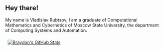 ## Hey there!
My name is Vladislav Rubtsov, I am a graduate of Computational Mathematics and Cybernetics of Moscow State University, the department of Computing Systems and Automation.

<a href="https://github.com/verubtsov">
  <img align="center" style="margin:0.5rem" src="https://github-readme-stats-git-masterrstaa-rickstaa.vercel.app/api?username=verubtsov&show_icons=true&line_height=27&count_private=true&title_color=ffffff&text_color=c9cacc&icon_color=4AB097&bg_color=1A2B34" alt="Braydon's GitHub Stats" />
</a>
